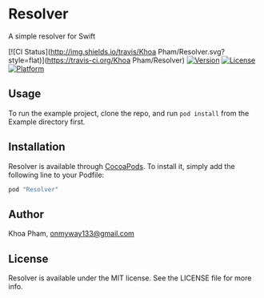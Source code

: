 # Resolver
A simple resolver for Swift

[![CI Status](http://img.shields.io/travis/Khoa Pham/Resolver.svg?style=flat)](https://travis-ci.org/Khoa Pham/Resolver)
[![Version](https://img.shields.io/cocoapods/v/Resolver.svg?style=flat)](http://cocoapods.org/pods/Resolver)
[![License](https://img.shields.io/cocoapods/l/Resolver.svg?style=flat)](http://cocoapods.org/pods/Resolver)
[![Platform](https://img.shields.io/cocoapods/p/Resolver.svg?style=flat)](http://cocoapods.org/pods/Resolver)

## Usage

To run the example project, clone the repo, and run `pod install` from the Example directory first.

## Installation

Resolver is available through [CocoaPods](http://cocoapods.org). To install
it, simply add the following line to your Podfile:

```ruby
pod "Resolver"
```

## Author

Khoa Pham, onmyway133@gmail.com

## License

Resolver is available under the MIT license. See the LICENSE file for more info.
